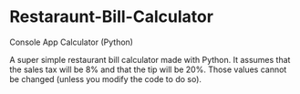 # Restaraunt-Bill-Calculator
Console App Calculator (Python)


A super simple restaurant bill calculator made with Python. It assumes that the sales tax will be 8% and that the tip will be 20%. Those values cannot be changed (unless you modify the code to do so).
